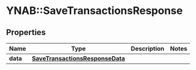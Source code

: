 # YNAB::SaveTransactionsResponse

## Properties

| Name | Type | Description | Notes |
| ---- | ---- | ----------- | ----- |
| **data** | [**SaveTransactionsResponseData**](SaveTransactionsResponseData.md) |  |  |

